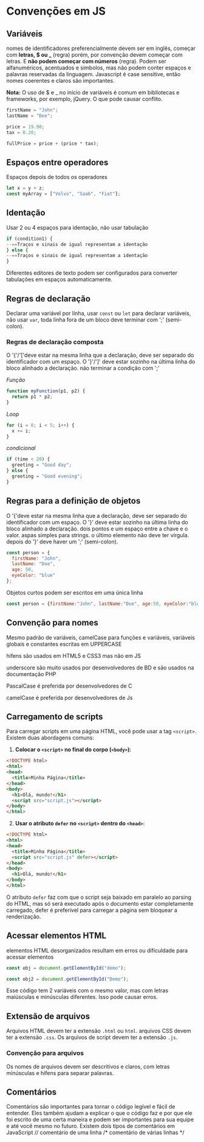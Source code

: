 # Convenções em JS

## Variáveis
nomes de identificadores preferencialmente devem ser em inglês, começar com **letras, $ ou _** (regra) porém, por convenção devem começar com letras. E **não podem começar com números** (regra). Podem ser alfanuméricos, acentuados e simbolos, mas não podem conter espaços e palavras reservadas da linguagem. Javascript é case sensitive, então nomes coerentes e claros são importantes.

**Nota:** O uso de $ e _ no início de variáveis é comum em bibliotecas e frameworks, por exemplo, jQuery. O que pode causar conflito.
```js
firstName = "John";
lastName = "Doe";

price = 19.90;
tax = 0.20;

fullPrice = price + (price * tax);
```

## Espaços entre operadores
Espaços depois de todos os operadores
```js
let x = y + z;
const myArray = ["Volvo", "Saab", "Fiat"];
```

## Identação
Usar 2 ou 4 espaços para identação, não usar tabulação
```js
if (condition1) {
--==Traços e sinais de igual representam a identação
} else {
--==Traços e sinais de igual representam a identação
}
```
Diferentes editores de texto podem ser configurados para converter tabulações em espaços automaticamente.

## Regras de declaração
Declarar uma variável por linha, usar `const` ou `let` para declarar variáveis, não usar `var`, toda linha fora de um bloco deve terminar com ';' (semi-colon).

### Regras de declaração composta
O '{'/'['deve estar na mesma linha que a declaração, deve ser separado do identificador com um espaço. O '}'/']' deve estar sozinho na última linha do bloco alinhado a declaração.
não terminar a condição com ';'

*Função*
```js
function myFunction(p1, p2) {
  return p1 * p2; 
}
```

*Loop*
```js
for (i = 0; i < 5; i++) {
  x += i;
}
```
*condicional*
```js
if (time < 20) {
  greeting = "Good day";
} else {
  greeting = "Good evening";
}
```

## Regras para a definição de objetos
O '{'deve estar na mesma linha que a declaração, deve ser separado do identificador com um espaço. O '}' deve estar sozinho na última linha do bloco alinhado a declaração. dois pontos e um espaço entre a chave e o valor. aspas simples para strings. o último elemento não deve ter vírgula. depois do '}' deve haver um ';' (semi-colon).
```js
const person = {
  firstName: "John",
  lastName: "Doe",
  age: 50,
  eyeColor: "blue"
};
```

Objetos curtos podem ser escritos em uma única linha
```js
const person = {firstName:"John", lastName:"Doe", age:50, eyeColor:"blue"};
```

## Convenção para nomes
Mesmo padrão de variáveis, camelCase para funções e variáveis, variáveis globais e constantes escritas em UPPERCASE

hifens são usados em HTML5 e CSS3 mas não em JS

underscore são muito usados por desenvolvedores de BD e são usados na documentação PHP

PascalCase é preferida por desenvolvedores de C

camelCase é preferida por desenvolvedores de Js

## Carregamento de scripts

Para carregar scripts em uma página HTML, você pode usar a tag `<script>`. Existem duas abordagens comuns:

1. **Colocar o `<script>` no final do corpo (`<body>`)**:
  ```html
  <!DOCTYPE html>
  <html>
  <head>
    <title>Minha Página</title>
  </head>
  <body>
    <h1>Olá, mundo!</h1>
    <script src="script.js"></script>
  </body>
  </html>
  ```

2. **Usar o atributo `defer` no `<script>` dentro do `<head>`**:
  ```html
  <!DOCTYPE html>
  <html>
  <head>
    <title>Minha Página</title>
    <script src="script.js" defer></script>
  </head>
  <body>
    <h1>Olá, mundo!</h1>
  </body>
  </html>
  ```

O atributo `defer` faz com que o script seja baixado em paralelo ao parsing do HTML, mas só será executado após o documento estar completamente carregado, defer é preferível para carregar a página sem bloquear a renderização.

## Acessar elementos HTML
elementos HTML desorganizados resultam em erros ou dificuldade para acessar elementos
```js
const obj = document.getElementById("demo");

const obj2 = document.getElementById("Demo");
```
Esse código tem 2 variáveis com o mesmo valor, mas com letras maiúsculas e minúsculas diferentes. Isso pode causar erros.

## Extensão de arquivos
Arquivos HTML devem ter a extensão `.html` ou `html`.
arquivos CSS devem ter a extensão `.css`.
Os arquivos de script devem ter a extensão `.js`.

### Convenção para arquivos
Os nomes de arquivos devem ser descritivos e claros, com letras minúsculas e hífens para separar palavras.

## Comentários
Comentários são importantes para tornar o código legível e fácil de entender. Eles também ajudam a explicar o que o código faz e por que ele foi escrito de uma certa maneira e podem ser importantes para sua equipe e até você mesmo no futuro. Existem dois tipos de comentários em JavaScript
// comentário de uma linha
/* comentário de várias linhas */
